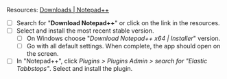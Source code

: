 Resources: [Downloads | Notepad++](https://notepad-plus-plus.org/downloads/)

- [ ] Search for "**Download Notepad++**" or click on the link in the resources.
- [ ] Select and install the most recent stable version.
	- [ ] On Windows choose "*Download Notepad++ x64 | Installer*" version.
	- [ ] Go with all default settings. When complete, the app should open on the screen.
- [ ] In "Notepad++", click *Plugins > Plugins Admin > search for "Elastic Tabbstops"*. Select and install the plugin.
